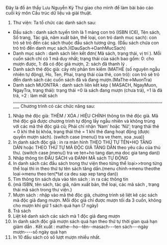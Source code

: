 Đây là đồ án thầy Lưu Nguyễn Kỳ Thư giao cho mình để làm bài báo cáo cuối kỳ môn Cấu trúc dữ liệu và giải thuật.
1.	Thư viện: Ta tổ chức các danh sách sau: 
- Đầu sách : danh sách tuyến tính là 1 mảng con trỏ (ISBN (C6), Tên sách, Số trang, Tác giả, năm xuất bản, thể loại, con trỏ danh muc sach): con trỏ sẽ trỏ đến các sách thuộc đầu sách tương ứng. (Đầu sách chứa con trỏ trỏ đến danh mục sách.)(DauSach->DanhMucSach)
- Danh mục sách : danh sách liên kết đơn( Mã sách,  trạng thái, vị trí   ). Mỗi cuốn sách chỉ có 1 mã duy nhất; trạng thái của sách bao gồm: 0: cho mượn được, 1: đã có độc giả mượn, 2: sách đã thanh lý . 
- Danh sách thẻ độc giả: cây nhị phân tìm kiếm (MATHE (số nguyên ngẫu nhiên tự động), Ho, Ten,  Phai, trạng thái của thẻ, con trỏ): con trỏ sẽ trỏ đến danh sách các cuốn sách đã và đang mượn.(MaThe->MuonTra)
- Danh sách MUONTRA : danh sách liên kết kép ( MASACH,  NgayMuon, NgayTra, trạng thái): trạng thái =0 là sách đang mượn (chưa trả), =1 là đã trả, =2 : làm mất sách 
,,,,,,,,,,,,,,,,,,,,,,,,,,,,,,,,,,,,,,,,,,,,,,,,,,,,,,,,,,,,,,,,,,,,,,,,,,,,,,,,,,,,,,,,,,,,,,,,,,,,,,,,,,,,,,,,,,,,,,,,,,,,
Chương trình có các chức năng sau: 
1.	Nhập thẻ độc giả: THÊM / XÓA / HIỆU CHỈNH thông tin thẻ độc giả. Mã thẻ độc giả được chương trình tự động lấy ngẫu nhiên và không trùng với các mã thẻ độc giả cũ; Phái chỉ nhận ‘Nam’ hoặc ‘Nữ’; trạng thái thẻ = 0 khi thẻ bị khóa, trạng thái thẻ = 1 khi thẻ  đang hoạt động (được quyền mượn sách). (switch case (menu() tra ve them, xoa ,sua))
2.	In danh sách độc giả : in ra màn hình THEO THỨ TỰ TÊN+HỌ TĂNG DẦN hoặc THEO THỨ TỰ MÃ ĐỘC GIẢ TĂNG DẦN theo yêu cầu của thủ thư. (switch case (menu() tra ve ten+ho tang dan,ma doc gia tang dan))
3.	Nhập thông tin ĐẦU SÁCH và ĐÁNH MÃ sách TỰ ĐỘNG
4.	In danh sách các đầu sách trong thư viện theo từng thể loại>>trong từng thể loại thì in theo thứ tự tên sách tăng dần.(menu chinh->menu theothe loai->menu theo ten(*tat ca deu sap xep tang dan))
5.	Tìm thông tin sách dựa vào tên sách : in ra các thông tin
6.	{mã ISBN, tên sách, tác giả, năm xuất bản, thể loại, các mã sách , trạng thái mã sách trong thư viện.}
7.	Mượn sách : nhập vào mã thẻ độc giả, chương trình sẽ liệt kê các sách mà độc giả đang mượn. Mỗi độc giả chỉ được mượn tối đa 3 cuốn, không cho mượn khi giữ 1 sách quá hạn (7 ngày)
8.	Trả sách 
9.	Liệt kê danh sách các sách mà 1 độc giả đang mượn
10.	In danh sách độc giả mượn sách quá hạn theo thứ tự thời gian quá hạn giảm dần . Kết xuất :
mathe--ho--tên--masach---ten sách---ngày mượn----số ngày quá hạn
11. In 10 đầu sách có số lượt mượn nhiều nhất.
